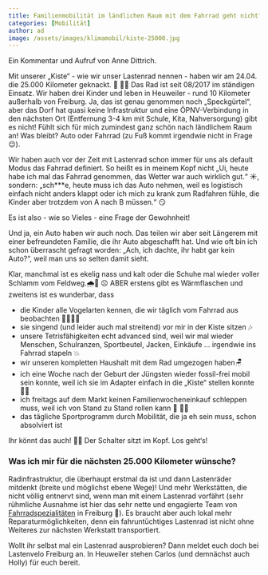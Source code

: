```yaml
---
title: Familienmobilität im ländlichen Raum mit dem Fahrrad geht nicht? Doch!
categories: [Mobilität]
author: ad
image: /assets/images/klimamobil/kiste-25000.jpg
---
```


Ein Kommentar und Aufruf von Anne Dittrich.

Mit unserer „Kiste“ - wie wir unser Lastenrad nennen - haben wir am 24.04. die 25.000 Kilometer geknackt. 🥳 💪🏾
Das Rad ist seit 08/2017 im ständigen Einsatz. Wir haben drei Kinder und leben in Heuweiler - rund 10 Kilometer außerhalb von Freiburg. Ja, das ist genau genommen noch „Speckgürtel“, aber das Dorf hat quasi keine Infrastruktur und eine ÖPNV-Verbindung in den nächsten Ort (Entfernung 3-4 km mit Schule, Kita, Nahversorgung) gibt es nicht! Fühlt sich für mich zumindest ganz schön nach ländlichem Raum an! Was bleibt? Auto oder Fahrrad (zu Fuß kommt irgendwie nicht in Frage 😉).

Wir haben auch vor der Zeit mit Lastenrad schon immer für uns als default Modus das Fahrrad definiert. So heißt es in meinem Kopf nicht „Ui, heute habe ich mal das Fahrrad genommen, das Wetter war auch wirklich gut.“ ☀️, sondern: „sch\*\*\*e, heute muss ich das Auto nehmen, weil es logistisch einfach nicht anders klappt oder ich mich zu krank zum Radfahren fühle, die Kinder aber trotzdem von A nach B müssen.“ 😏

Es ist also - wie so Vieles - eine Frage der Gewohnheit!

Und ja, ein Auto haben wir auch noch. Das teilen wir aber seit Längerem mit einer befreundeten Familie, die ihr Auto abgeschafft hat. Und wie oft bin ich schon überrascht gefragt worden: „Ach, ich dachte, ihr habt gar kein Auto?“, weil man uns so selten damit sieht.

Klar, manchmal ist es ekelig nass und kalt oder die Schuhe mal wieder voller Schlamm vom Feldweg.🌧️💨 ☹️
ABER erstens gibt es Wärmflaschen und zweitens ist es wunderbar, dass

- die Kinder alle Vogelarten kennen, die wir täglich vom Fahrrad aus beobachten 🦆🐦‍🦅🦉
- sie singend (und leider auch mal streitend) vor mir in der Kiste sitzen 🎶
- unsere Tetrisfähigkeiten echt advanced sind, weil wir mal wieder Menschen, Schulranzen, Sportbeutel, Jacken, Einkäufe … irgendwie ins Fahrrad stapeln 💥
- wir unseren kompletten Haushalt mit dem Rad umgezogen haben🪑
- ich eine Woche nach der Geburt der Jüngsten wieder fossil-frei mobil sein konnte, weil ich sie im Adapter einfach in die „Kiste“ stellen konnte 👶🏼
- ich freitags auf dem Markt keinen Familienwocheneinkauf schleppen muss, weil ich von Stand zu Stand rollen kann 🥖 🍎🍫
- das tägliche Sportprogramm durch Mobilität, die ja eh sein muss, schon absolviert ist

Ihr könnt das auch! 💪🏾 Der Schalter sitzt im Kopf. Los geht‘s!

### Was ich mir für die nächsten 25.000 Kilometer wünsche?

Radinfrastruktur, die überhaupt erstmal da ist und dann Lastenräder mitdenkt (breite und möglichst ebene Wege)! Und mehr Werkstätten, die nicht völlig entnervt sind, wenn man mit einem Lastenrad vorfährt (sehr rühmliche Ausnahme ist hier das sehr nette und engagierte Team von [Fahrradspezialitäten](https://fahrradspezialitaeten.com/home.html) in Freiburg 🙂). Es braucht aber auch lokal mehr Reparaturmöglichkeiten, denn ein fahruntüchtiges Lastenrad ist nicht ohne Weiteres zur nächsten Werkstatt transportiert.

Wollt ihr selbst mal ein Lastenrad ausprobieren? Dann meldet euch doch bei Lastenvelo Freiburg an. In Heuweiler stehen Carlos (und demnächst auch Holly) für euch bereit.
